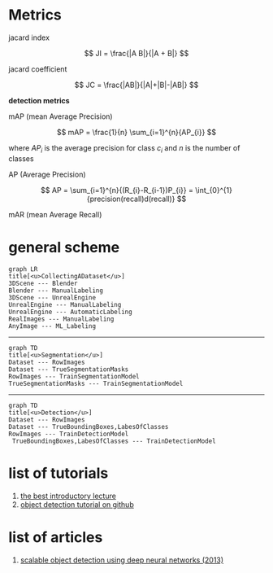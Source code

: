 

# Metrics 

jacard index  

$$
    JI = \frac{|A B|}{|A + B|}
$$

jacard coefficient

$$
 JC = \frac{|AB|}{|A|+|B|-|AB|}
$$

**detection metrics**  

mAP (mean Average Precision)

$$
    mAP = \frac{1}{n} \sum_{i=1}^{n}{AP_{i}}
$$  

where $AP_{i}$ is the average precision for class $c_{i}$ and $n$ is the number of classes  

AP (Average Precision)  

$$
    AP = \sum_{i=1}^{n}{(R_{i}-R_{i-1})P_{i}} = \int_{0}^{1}{precision(recall)d(recall)}
$$


mAR (mean Average Recall)


# general scheme  

<!--  -->
<!-- graph TD -->
<!-- graph LR -->
<!--  -->
```mermaid
graph LR
title[<u>CollectingADataset</u>]
3DScene --- Blender
Blender --- ManualLabeling
3DScene --- UnrealEngine
UnrealEngine --- ManualLabeling
UnrealEngine --- AutomaticLabeling
RealImages --- ManualLabeling
AnyImage --- ML_Labeling
```  

___

```mermaid
graph TD
title[<u>Segmentation</u>]
Dataset --- RowImages
Dataset --- TrueSegmentationMasks
RowImages --- TrainSegmentationModel
TrueSegmentationMasks --- TrainSegmentationModel
```
___

```mermaid
graph TD
title[<u>Detection</u>]
Dataset --- RowImages
Dataset --- TrueBoundingBoxes,LabesOfClasses
RowImages --- TrainDetectionModel
 TrueBoundingBoxes,LabesOfClasses --- TrainDetectionModel
```


# list of tutorials
1. [the best introductory lecture](https://www.youtube.com/watch?v=r2KA99ThEH4&list=PL5FkQ0AF9O_o2Eb5Qn8pwCDg7TniyV1Wb&index=7)
2. [object detection tutorial on github](https://github.com/sgrvinod/a-PyTorch-Tutorial-to-Object-Detection/blob/master/README.md)
  



# list of articles  
1. [scalable object detection using deep neural networks (2013)](https://arxiv.org/pdf/1312.2249.pdf)
